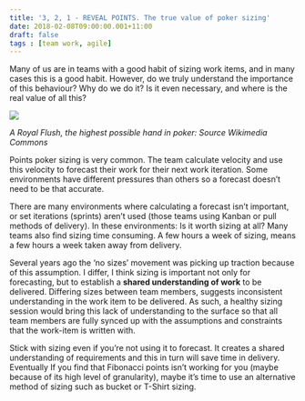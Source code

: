 ```yaml
---
title: '3, 2, 1 - REVEAL POINTS. The true value of poker sizing'
date: 2018-02-08T09:00:00.001+11:00
draft: false
tags : [team work, agile]
---
```


Many of us are in teams with a good habit of sizing work items, and in many cases this is a good habit. However, do we truly understand the importance of this behaviour? Why do we do it? Is it even necessary, and where is the real value of all this?  

[![](https://4.bp.blogspot.com/-ghk6cX06H0M/WntxfWcTSLI/AAAAAAAAQmw/xIE5h61nrYE2VKcZBk1i9TUwJmmvK3aagCLcBGAs/s320/Royal_Flush_w%255B1%255D.jpg)](https://4.bp.blogspot.com/-ghk6cX06H0M/WntxfWcTSLI/AAAAAAAAQmw/xIE5h61nrYE2VKcZBk1i9TUwJmmvK3aagCLcBGAs/s1600/Royal_Flush_w%255B1%255D.jpg)

*A Royal Flush, the highest possible hand in poker: Source Wikimedia Commons*


Points poker sizing is very common. The team calculate velocity and use this velocity to forecast their work for their next work iteration. Some environments have different pressures than others so a forecast doesn’t need to be that accurate.

There are many environments where calculating a forecast isn’t important, or set iterations (sprints) aren’t used (those teams using Kanban or pull methods of delivery). In these environments: Is it worth sizing at all? Many teams also find sizing time consuming. A few hours a week of sizing, means a few hours a week taken away from delivery.  

Several years ago the ‘no sizes’ movement was picking up traction because of this assumption. I differ, I think sizing is important not only for forecasting, but to establish a **shared understanding of work** to be delivered. Differing sizes between team members, suggests inconsistent understanding in the work item to be delivered. As such, a healthy sizing session would bring this lack of understanding to the surface so that all team members are fully synced up with the assumptions and constraints that the work-item is written with.  
  
Stick with sizing even if you’re not using it to forecast. It creates a shared understanding of requirements and this in turn will save time in delivery. Eventually If you find that Fibonacci points isn’t working for you (maybe because of its high level of granularity), maybe it’s time to use an alternative method of sizing such as bucket or T-Shirt sizing.